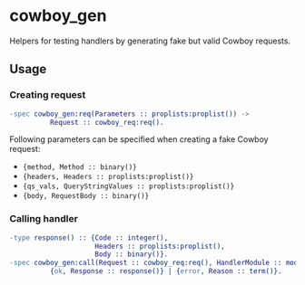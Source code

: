 # cowboy_gen

Helpers for testing handlers by generating fake but valid Cowboy requests.

## Usage

### Creating request

``` erlang
-spec cowboy_gen:req(Parameters :: proplists:proplist()) ->
          Request :: cowboy_req:req().
```

Following parameters can be specified when creating a fake Cowboy request:

 * `{method, Method :: binary()}`
 * `{headers, Headers :: proplists:proplist()}`
 * `{qs_vals, QueryStringValues :: proplists:proplist()}`
 * `{body, RequestBody :: binary()}`

### Calling handler

``` erlang
-type response() :: {Code :: integer(),
                     Headers :: proplists:proplist(),
                     Body :: binary()}.
-spec cowboy_gen:call(Request :: cowboy_req:req(), HandlerModule :: module()) ->
          {ok, Response :: response()} | {error, Reason :: term()}.
```
